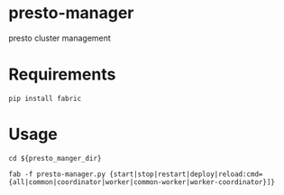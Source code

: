 # presto-manager
presto cluster management

# Requirements
```
pip install fabric
```
# Usage
```
cd ${presto_manger_dir}
```

```
fab -f presto-manager.py {start|stop|restart|deploy|reload:cmd={all|common|coordinator|worker|common-worker|worker-coordinator}]}
```


